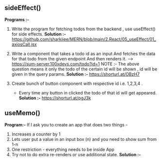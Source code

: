 ## sideEffect()

**Programs :-**
1. Write the program for fetching todos from the backend , use useEffect() for side effects.
**Solution :-** https://github.com/sharkiiee/MERN/blob/main/2.React/05_useEffect/01_axiosCall.jsx

2. Write a component that takes a todo id as an input And fetches the data for that todo from the given endpoint And then renders it. --> https://sum-server.100xdevs.com/todo?id=1
NOTE :- The above question means it only the todo of the certain id will be shown , id will be given in the query params.
**Solution :-** https://shorturl.at/OBzH7

3. Create bunch of button component with respective id i.e. 1,2,3,4 .
	- Every time any button in clicked the todo of that id will get appeared.
**Solution :-** https://shorturl.at/pgJ3k

## useMemo()

**Program:-**
If I ask you to create an app that does two things -
1. Increases a counter by 1 
2. Lets user put a value in an input box (n) and you need to show sum from 1-n 
3. One restriction - everything needs to be inside App
4. Try not to do extra re-renders or use additional state.
**Solution :-** 



